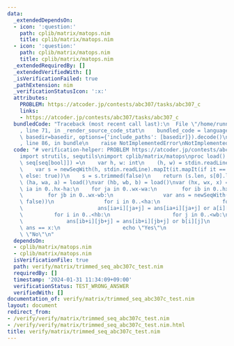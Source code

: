 ```yaml
---
data:
  _extendedDependsOn:
  - icon: ':question:'
    path: cplib/matrix/matops.nim
    title: cplib/matrix/matops.nim
  - icon: ':question:'
    path: cplib/matrix/matops.nim
    title: cplib/matrix/matops.nim
  _extendedRequiredBy: []
  _extendedVerifiedWith: []
  _isVerificationFailed: true
  _pathExtension: nim
  _verificationStatusIcon: ':x:'
  attributes:
    PROBLEM: https://atcoder.jp/contests/abc307/tasks/abc307_c
    links:
    - https://atcoder.jp/contests/abc307/tasks/abc307_c
  bundledCode: "Traceback (most recent call last):\n  File \"/home/runner/.local/lib/python3.10/site-packages/onlinejudge_verify/documentation/build.py\"\
    , line 71, in _render_source_code_stat\n    bundled_code = language.bundle(stat.path,\
    \ basedir=basedir, options={'include_paths': [basedir]}).decode()\n  File \"/home/runner/.local/lib/python3.10/site-packages/onlinejudge_verify/languages/nim.py\"\
    , line 86, in bundle\n    raise NotImplementedError\nNotImplementedError\n"
  code: "# verification-helper: PROBLEM https://atcoder.jp/contests/abc307/tasks/abc307_c\n\
    import strutils, sequtils\nimport cplib/matrix/matops\nproc load(): (int, int,\
    \ seq[seq[bool]]) =\n    var h, w: int\n    (h, w) = stdin.readLine.split.map(parseInt)\n\
    \    var s = newSeqWith(h, stdin.readLine).mapIt(it.mapIt(if it == '.': false\
    \ else: true))\n    s = s.trimmed(false)\n    return (s.len, s[0].len, s)\nvar\
    \ (ha, wa, a) = load()\nvar (hb, wb, b) = load()\nvar (hx, wx, x) = load()\nfor\
    \ ia in 0..hx-ha:\n    for ja in 0..wx-wa:\n        for ib in 0..hx-hb:\n    \
    \        for jb in 0..wx-wb:\n                var ans = newSeqWith(hx, newSeqWith(wx,\
    \ false))\n                for i in 0..<ha:\n                    for j in 0..<wa:\n\
    \                        ans[ia+i][ja+j] = ans[ia+i][ja+j] or a[i][j]\n      \
    \          for i in 0..<hb:\n                    for j in 0..<wb:\n          \
    \              ans[ib+i][jb+j] = ans[ib+i][jb+j] or b[i][j]\n                if\
    \ ans == x:\n                    echo \"Yes\"\n                    quit()\necho\
    \ \"No\"\n"
  dependsOn:
  - cplib/matrix/matops.nim
  - cplib/matrix/matops.nim
  isVerificationFile: true
  path: verify/matrix/trimmed_seq_abc307c_test.nim
  requiredBy: []
  timestamp: '2024-01-31 11:34:09+09:00'
  verificationStatus: TEST_WRONG_ANSWER
  verifiedWith: []
documentation_of: verify/matrix/trimmed_seq_abc307c_test.nim
layout: document
redirect_from:
- /verify/verify/matrix/trimmed_seq_abc307c_test.nim
- /verify/verify/matrix/trimmed_seq_abc307c_test.nim.html
title: verify/matrix/trimmed_seq_abc307c_test.nim
---
```

